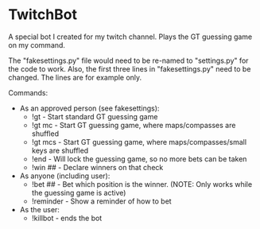 # TwitchBot
A special bot I created for my twitch channel. Plays the GT guessing game on my command.

The "fakesettings.py" file would need to be re-named to "settings.py" for the code to work.
Also, the first three lines in "fakesettings.py" need to be changed. The lines are for example only.

Commands:
* As an approved person (see fakesettings):
  * !gt - Start standard GT guessing game
  * !gt mc - Start GT guessing game, where maps/compasses are shuffled
  * !gt mcs - Start GT guessing game, where maps/compasses/small keys are shuffled
  * !end - Will lock the guessing game, so no more bets can be taken
  * !win ## - Declare winners on that check
* As anyone (including user):
  * !bet ## - Bet which position is the winner. (NOTE: Only works while the guessing game is active)
  * !reminder - Show a reminder of how to bet
* As the user:
  * !killbot - ends the bot
